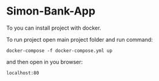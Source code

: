 # Simon-Bank-App
To you can install project with docker.

To run project open main project folder and run command:
```
docker-compose -f docker-compose.yml up
```
and then open in you browser: 
```
localhost:80
```